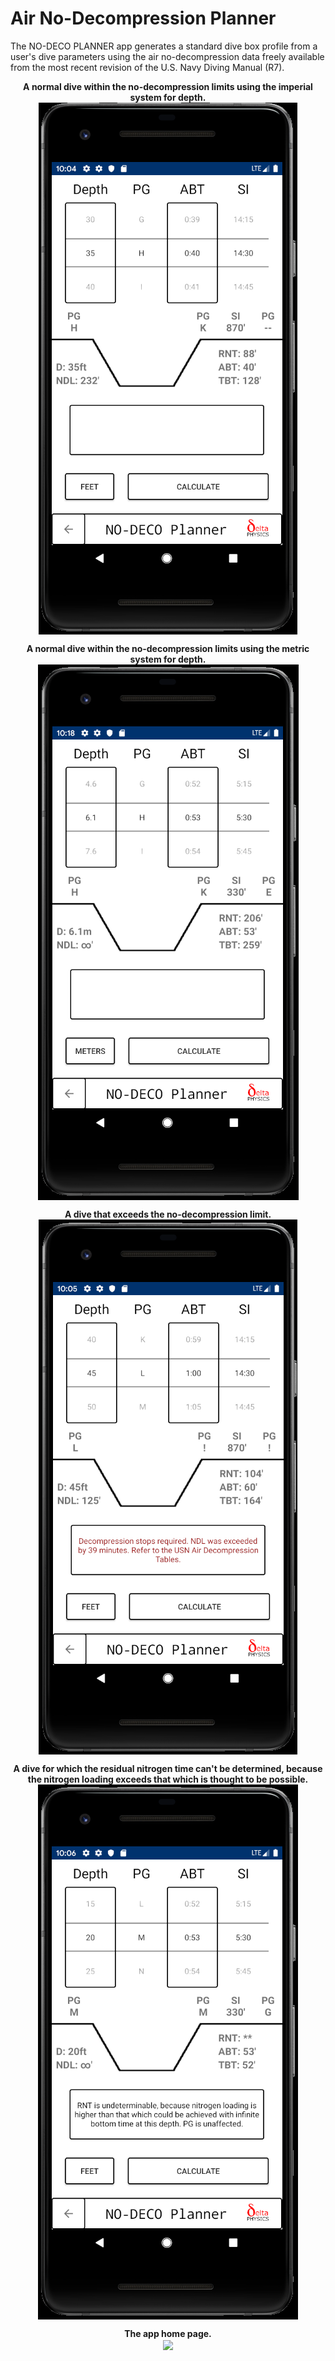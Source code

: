 # Air No-Decompression Planner

The NO-DECO PLANNER app generates a standard dive box profile from a user's dive parameters using the air no-decompression data freely available from the most recent revision of the U.S. Navy Diving Manual (R7).

<p align="center">
  <b>A normal dive within the no-decompression limits using the imperial system for depth.</b></br>
  <img align="center" src="https://github.com/hunterwodzenski/air-no-deco-planner/blob/master/screenshots/ndp0.PNG">
</p>

<p align="center">
  <b>A normal dive within the no-decompression limits using the metric system for depth.</b></br>
<img align="center" src="https://github.com/hunterwodzenski/air-no-deco-planner/blob/master/screenshots/ndp3.PNG">
</p>

<p align="center">
<b>A dive that exceeds the no-decompression limit.</b></br>
<img align="center" src="https://github.com/hunterwodzenski/air-no-deco-planner/blob/master/screenshots/ndp1.PNG">
</p>

<p align="center">
<b>A dive for which the residual nitrogen time can't be determined, because the nitrogen loading exceeds that which is thought to be possible.</b></br>
  
<img align="center" src="https://github.com/hunterwodzenski/air-no-deco-planner/blob/master/screenshots/ndp2.PNG">
</p>

<p align="center">
<b>The app home page.</b></br>
<img align="center" src="https://github.com/hunterwodzenski/air-no-deco-planner/blob/master/screenshots/ndp.PNG">
</p>
